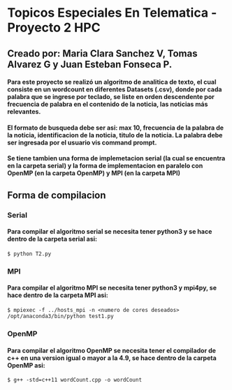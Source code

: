 # Topicos Especiales En Telematica - Proyecto 2 HPC

## Creado por: Maria Clara Sanchez V, Tomas Alvarez G y Juan Esteban Fonseca P.

#### Para este proyecto se realizó un algoritmo de analitica de texto, el cual consiste en un wordcount en diferentes Datasets (.csv), donde por cada palabra que se ingrese por teclado, se liste en orden descendente por frecuencia de palabra en el contenido de la noticia, las noticias más relevantes.

#### El formato de busqueda debe ser asi: max 10, frecuencia de la palabra de la noticia, identificacion de la noticia, titulo de la noticia. La palabra debe ser ingresada por el usuario vis command prompt.

#### Se tiene tambien una forma de implemetacion serial (la cual se encuentra en la carpeta serial) y la forma de implementacion en paralelo con OpenMP (en la carpeta OpenMP) y MPI (en la carpeta MPI)

## Forma de compilacion

### Serial
#### Para compilar el algoritmo serial se necesita tener python3 y se hace dentro de la carpeta serial asi: 
    $ python T2.py

### MPI 
#### Para compilar el algoritmo MPI se necesita tener python3 y mpi4py, se hace dentro de la carpeta MPI asi: 
    $ mpiexec -f ../hosts_mpi -n <numero de cores deseados> /opt/anaconda3/bin/python test1.py
    
### OpenMP
#### Para compilar el algoritmo OpenMP se necesita tener el compilador de c++ en una version igual o mayor a la 4.9, se hace dentro de la carpeta OpenMP asi:
    $ g++ -std=c++11 wordCount.cpp -o wordCount
  
